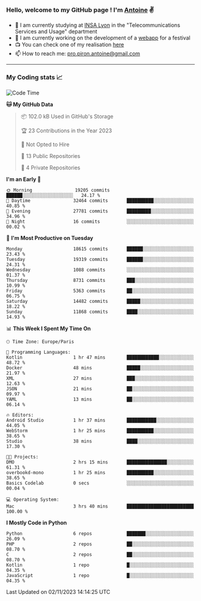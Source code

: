 ### Hello, welcome to my GitHub page ! I'm [Antoine](https://github.com/AntoinePiron) ✌️

- 🌱 I am currently studying at [INSA Lyon](https://www.insa-lyon.fr) in the "Telecommunications Services and Usage" department
- 🔭 I am currently working on the development of a [webapp](https://github.com/24HeuresINSA/Overbookd) for a festival
- 📺 You can check one of my realisation [here](https://astustc.fr)
- 📫 How to reach me: [pro.piron.antoine@gmail.com](mailto:pro.piron.antoine@gmail.com)

---

### My Coding stats 📈
<!--START_SECTION:waka-->
![Code Time](http://img.shields.io/badge/Code%20Time-195%20hrs%2028%20mins-blue)

**🐱 My GitHub Data** 

> 📦 102.0 kB Used in GitHub's Storage 
 > 
> 🏆 23 Contributions in the Year 2023
 > 
> 🚫 Not Opted to Hire
 > 
> 📜 13 Public Repositories 
 > 
> 🔑 4 Private Repositories 
 > 
**I'm an Early 🐤** 

```text
🌞 Morning                19205 commits       ██████░░░░░░░░░░░░░░░░░░░   24.17 % 
🌆 Daytime                32464 commits       ██████████░░░░░░░░░░░░░░░   40.85 % 
🌃 Evening                27781 commits       █████████░░░░░░░░░░░░░░░░   34.96 % 
🌙 Night                  16 commits          ░░░░░░░░░░░░░░░░░░░░░░░░░   00.02 % 
```
📅 **I'm Most Productive on Tuesday** 

```text
Monday                   18615 commits       ██████░░░░░░░░░░░░░░░░░░░   23.43 % 
Tuesday                  19319 commits       ██████░░░░░░░░░░░░░░░░░░░   24.31 % 
Wednesday                1088 commits        ░░░░░░░░░░░░░░░░░░░░░░░░░   01.37 % 
Thursday                 8731 commits        ███░░░░░░░░░░░░░░░░░░░░░░   10.99 % 
Friday                   5363 commits        ██░░░░░░░░░░░░░░░░░░░░░░░   06.75 % 
Saturday                 14482 commits       █████░░░░░░░░░░░░░░░░░░░░   18.22 % 
Sunday                   11868 commits       ████░░░░░░░░░░░░░░░░░░░░░   14.93 % 
```


📊 **This Week I Spent My Time On** 

```text
🕑︎ Time Zone: Europe/Paris

💬 Programming Languages: 
Kotlin                   1 hr 47 mins        ████████████░░░░░░░░░░░░░   48.72 % 
Docker                   48 mins             █████░░░░░░░░░░░░░░░░░░░░   21.97 % 
XML                      27 mins             ███░░░░░░░░░░░░░░░░░░░░░░   12.63 % 
JSON                     21 mins             ██░░░░░░░░░░░░░░░░░░░░░░░   09.97 % 
YAML                     13 mins             ██░░░░░░░░░░░░░░░░░░░░░░░   06.14 % 

🔥 Editors: 
Android Studio           1 hr 37 mins        ███████████░░░░░░░░░░░░░░   44.05 % 
WebStorm                 1 hr 25 mins        ██████████░░░░░░░░░░░░░░░   38.65 % 
Studio                   38 mins             ████░░░░░░░░░░░░░░░░░░░░░   17.30 % 

🐱‍💻 Projects: 
DMO                      2 hrs 15 mins       ███████████████░░░░░░░░░░   61.31 % 
overbookd-mono           1 hr 25 mins        ██████████░░░░░░░░░░░░░░░   38.65 % 
Basics Codelab           0 secs              ░░░░░░░░░░░░░░░░░░░░░░░░░   00.04 % 

💻 Operating System: 
Mac                      3 hrs 40 mins       █████████████████████████   100.00 % 
```

**I Mostly Code in Python** 

```text
Python                   6 repos             ███████░░░░░░░░░░░░░░░░░░   26.09 % 
PHP                      2 repos             ██░░░░░░░░░░░░░░░░░░░░░░░   08.70 % 
C                        2 repos             ██░░░░░░░░░░░░░░░░░░░░░░░   08.70 % 
Kotlin                   1 repo              █░░░░░░░░░░░░░░░░░░░░░░░░   04.35 % 
JavaScript               1 repo              █░░░░░░░░░░░░░░░░░░░░░░░░   04.35 % 
```




 Last Updated on 02/11/2023 14:14:25 UTC
<!--END_SECTION:waka-->
